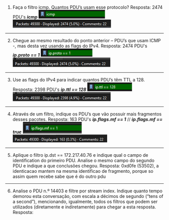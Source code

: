 1. Faça o filtro icmp. Quantos PDU’s usam esse protocolo?
	Resposta: 2474 PDU's
___icmp___
![](Lab%204.1%20-%20Daniel%20Espada.png)
![](Lab%204.1%20-%20Daniel%20Espada-1.png)

---
2. Chegue ao mesmo resultado do ponto anterior – PDU’s que usam ICMP -, mas desta vez usando as flags do IPv4. 
	Resposta: 2474 PDU's
___ip.proto == 1___
![](Lab%204.1%20-%20Daniel%20Espada-2.png)
![](Lab%204.1%20-%20Daniel%20Espada-3.png)

---
3. Use as flags do IPv4 para indicar quantos PDU’s têm TTL a 128.
	Resposta: 2398 PDU's
___ip.ttl == 128___
![](Lab%204.1%20-%20Daniel%20Espada-4.png)
![](Lab%204.1%20-%20Daniel%20Espada-5.png)

---
4. Através de um filtro, indique os PDU’s que vão possuir mais fragmentos desses pacotes. 
	Resposta: 163 PDU's
___ip.flags.mf == 1___ // ___ip.flags.mf == true___
![](Lab%204.1%20-%20Daniel%20Espada-6.png)
![](Lab%204.1%20-%20Daniel%20Espada-7.png)

---
5. Aplique o filtro ip.dst == 172.217.40.76 e indique qual o campo de identification do primeiro PDU. Analise o mesmo campo do segundo PDU e indique a que conclusões chegou. 
	Resposta: 0xd0fe (53502), a identicacao mantem na mesma identificao de fragmento, porque so assim quem recebe sabe que é do outro pdu


---
6. Analise o PDU n.º 14403 e filtre por stream index. Indique quanto tempo demorou esta conversação, com escala a décimos de segundo (“tens of a second”), mencionando, igualmente, todos os filtros que podem ser utilizados (diretamente e indiretamente) para chegar a esta resposta.
	Resposta: 